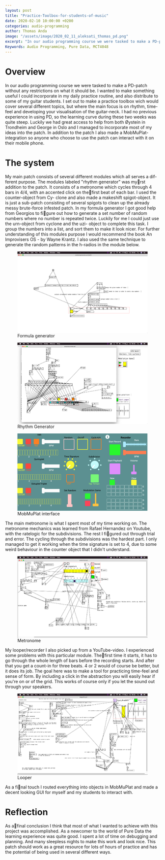 ```yaml
---
layout: post
title: "Practice-Toolbox-for-students-of-music"
date: 2020-02-10 10:00:00 +0200
categories: audio-programming
author: Thomas Anda
image: "/assets/image/2020_02_11_aleksati_thomas_pd.png"
excerpt: "In our audio programming course we were tasked to make a PD-patch without any restrictions on what it should be. I wanted to make something useful I could incorporate in my daily practice routine, and also distribute to some of my guitar students."
Keywords: Audio Programming, Pure Data, MCT4048
---
```


# Overview

In our audio programming course we were tasked to make a PD-patch without any restrictions on what it should be. I wanted to make something useful I could incorporate in my daily practice routine, and also distribute to some of my guitar students. I set out to make a practice toolbox wich would cover several different topics, but where the main focus is on rhythm, time-feel and developing your visualisation of the guitar-neck. I had no previous experience in using PD, so the learning curve during these two weeks was quite steep. Luckily we had great access to help from both Øystein in Trondheim and George in Oslo and I managed to incorporate most of my ideas into the patch. In addition to the patch I also made a MobMuPlat-integration so anyone who choose to use the patch can interact with it on their mobile phone.

# The system

My main patch consists of several different modules which all serves a dif-
ferent purpose. The modules labeled "rhythm generator" was myrst addition to the
patch. It consists of a metronome which cycles through 4 bars in 4/4, with an
accented click on thefirst beat of each bar. I used the counter-object from Cy-
clone and also made a makeshift spigot-object. It is just a sub-patch consisting
of several spigots to clean up the already messy brute-force infested patch.
In my formula generator I got good help from Georgios to figure out
how to generate a set number of random numbers where no number is repeated
twice. Luckily for me I could just use the urn-object from cyclone and the uzi-
object to complete this task. I group the numbers into a list, and sort them to
make it look nicer. For further understanding of this modules purpose I would
recommend the book An Improvisers OS - by Wayne Krantz. I also used the
same technique to generate the random patterns in the h-radios in the module
below.

<figure>
 <img src="/assets/image/2020_02_11_aleksati_formula.png" align="center" alt="formula"/>
 <figcaption>Formula generator</figcaption>
</figure>

<figure>
 <img src="/assets/image/2020_02_11_aleksati_rhythm.png" align="center" alt="rhythm"/>
 <figcaption>Rhythm Generator</figcaption>
</figure>

<figure>
 <img src="/assets/image/2020_02_11_aleksati_mobmu.png" align="center" alt="mobmu"/>
 <figcaption>MobMuPlat interface</figcaption>
</figure>

The main metronome is what I spent most of my time working on. The
metronome mechanics was learned from Rafael Hernandez on Youtube, with the
ratelogic for the subdivisions. The rest I figured out through trial and error.
The cycling through the subdivisions was the hardest part. I only managed to
get it working when the time signature is set to 4, due to some weird behaviour
in the counter object that I didn't understand.

<figure>
 <img src="/assets/image/2020_02_11_aleksati_metronom.png" align="center" alt="Metronom"/>
 <figcaption>Metronome</figcaption>
</figure>

My looper/recorder I also picked up from a YouTube-video. I experienced
some problems with this particular module. Thefirst time it starts, it has to
go through the whole length of bars before the recording starts. And after that
you get a count-in for three beats. 4 or 2 would of course be better, but it does
its job. The goal here was to make a tool for practicing time-feel and sense of
form. By including a click in the abstraction you will easily hear if you're on
or of the grid. This works of course only if you let the sound out through your
speakers.

<figure>
 <img src="assets/image/thomas/looperthomas.png" align="center" alt="looperthomas"/>
 <figcaption>Looper</figcaption>
</figure>

As a final touch I routed everything into objects in MobMuPlat and
made a decent looking GUI for myself and my students to interact with.

# Reflection

As afinal conclusion I think that most of what I wanted to achieve with this
project was accomplished. As a newcomer to the world of Pure Data the learning
experience was quite good. I spent a lot of time on debugging and planning.
And many sleepless nights to make this work and look nice. This patch should
work as a great resource for lots of hours of practice and has the potential of
being used in several different ways.
